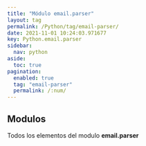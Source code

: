 ```yaml
---
title: "Módulo email.parser"
layout: tag
permalink: /Python/tag/email-parser/
date: 2021-11-01 10:24:03.971677
key: Python.email.parser
sidebar: 
  nav: python
aside: 
  toc: true
pagination: 
  enabled: true
  tag: "email-parser"
  permalink: /:num/
---
```


<h2>Modulos</h2>
Todos los elementos del modulo <strong>email.parser</strong>
